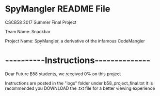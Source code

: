 # SpyMangler README File
CSCB58 2017 Summer Final Project

Team Name: Snackbar

Project Name: SpyMangler, a derivative of the infamous CodeMangler
# ----------Instructions--------------
Dear Future B58 students, we received 0% on this project

Instructions are posted in the "logs" folder under b58_project_final.txt
It is recommended you DOWNLOAD the .txt file for a better viewing experience
